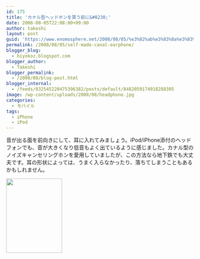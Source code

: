 ```yaml
---
id: 175
title: 'カナル型ヘッドホンを買う前に&#8230;'
date: 2008-08-05T22:08:00+09:00
author: takeshi
layout: post
guid: 'https://www.enomosphere.net/2008/08/05/%e3%82%ab%e3%83%8a%e3%83%ab%e5%9e%8b%e3%83%98%e3%83%83%e3%83%89%e3%83%9b%e3%83%b3%e3%82%92%e8%b2%b7%e3%81%86%e5%89%8d%e3%81%ab/'
permalink: /2008/08/05/self-made-canal-earphone/
blogger_blog:
  - hiyokoz.blogspot.com
blogger_author:
  - Takeshi
blogger_permalink:
  - /2008/08/blog-post.html
blogger_internal:
  - /feeds/832545220475396382/posts/default/8482059174918288305
image: /wp-content/uploads/2008/08/headphone.jpg
categories:
  - モバイル
tags:
  - iPhone
  - iPod
---
```

音が出る面を前向きにして、耳に入れてみましょう。iPod/iPhone添付のヘッドフォンでも、音が大きくなり低音もよく出ているように感じました。カナル型のノイズキャンセリングホンを愛用していましたが、この方法なら地下鉄でも大丈夫です。耳の形状によっては、うまく入らなかったり、落ちてしまうこともあるかもしれません。

<a href="https://www.enomosphere.net/wp-content/uploads/2008/08/headphone.jpg"><img id="BLOGGER_PHOTO_ID_5365257439835191426" style="float: left; margin: 0 10px 10px 0; cursor: hand; width: 150px; height: 200px;" src="https://www.enomosphere.net/wp-content/uploads/2008/08/headphone-225x300.jpg" alt="" border="0" /></a>